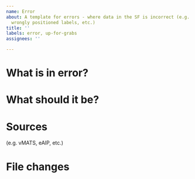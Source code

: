 ```yaml
---
name: Error
about: A template for errors - where data in the SF is incorrect (e.g. incorrect frequencies,
  wrongly positioned labels, etc.)
title: ''
labels: error, up-for-grabs
assignees: ''

---
```


# What is in error?

# What should it be?

# Sources
(e.g. vMATS, eAIP, etc.)

# File changes
